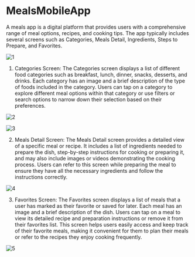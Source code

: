 # MealsMobileApp

A meals app is a digital platform that provides users with a comprehensive range of meal options, recipes, and cooking tips. The app typically includes several screens such as Categories, Meals Detail, Ingredients, Steps to Prepare, and Favorites.

![1](https://user-images.githubusercontent.com/83155646/234522152-69759251-7767-4b3d-a79f-715b3f1556b1.png)

1. Categories Screen:
The Categories screen displays a list of different food categories such as breakfast, lunch, dinner, snacks, desserts, and drinks. Each category has an image and a brief description of the type of foods included in the category. Users can tap on a category to explore different meal options within that category or use filters or search options to narrow down their selection based on their preferences.

![2](https://user-images.githubusercontent.com/83155646/234522175-3d58bad5-8944-4a4a-81ca-f0f29201f9b5.png)

![3](https://user-images.githubusercontent.com/83155646/234522209-8b303d37-f81c-4caf-bce6-d410d15ab925.png)

2. Meals Detail Screen:
The Meals Detail screen provides a detailed view of a specific meal or recipe. It includes a list of ingredients needed to prepare the dish, step-by-step instructions for cooking or preparing it, and may also include images or videos demonstrating the cooking process. Users can refer to this screen while preparing the meal to ensure they have all the necessary ingredients and follow the instructions correctly.

![4](https://user-images.githubusercontent.com/83155646/234522229-21f0d5d8-c436-41e8-af3b-8555f409ad5e.png)

3. Favorites Screen:
The Favorites screen displays a list of meals that a user has marked as their favorite or saved for later. Each meal has an image and a brief description of the dish. Users can tap on a meal to view its detailed recipe and preparation instructions or remove it from their favorites list. This screen helps users easily access and keep track of their favorite meals, making it convenient for them to plan their meals or refer to the recipes they enjoy cooking frequently.

![5](https://user-images.githubusercontent.com/83155646/234522253-c5c5499d-0d58-42a8-9803-618fa992a02d.png)

